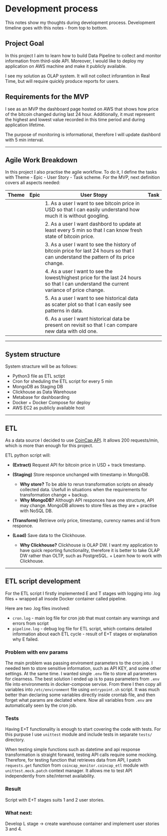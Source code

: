 # Development process
This notes show my thoughts during development process.
Development timeline goes with this notes - from top to bottom.

## Project Goal
In this project I aim to learn how to build Data Pipeline to collect and 
monitor information from third-side API. Moreover, I would like to deploy my 
application on AWS machine and make it publicly available.

I see my solution as OLAP system. It will not collect inforamtion in Real Time,
but will require quickly produce reports for users. 

## Requirements for the MVP
I see as an MVP the dashboard page hosted on AWS that shows how price of
the bitcoin changed during last 24 hour. Additionally, it must represent the
highest and lowest value recorded in this time period and during application
lifetime.

The purpose of monitoring is informational, therefore I will update dashbord
with 5 min interval. 
___
## Agile Work Breakdown
In this project I also practise the agile workflow. To do it, I define the tasks
with Theme - Epic - User Story - Task scheme.
For the MVP, next definition covers all aspects needed:

|Theme| Epic | User Stopy | Task |
|-----|------|------------|------|
|     |      |1. As a user I want to see bitcoin price in USD so that I can easily understand how much it is without googling.|  |
|     |      |2. As a user I want dashbord to update at least every 5 min so that I can know fresh state of bitcoin price. | |
|     |      |3. As a user I want to see the history of bitcoin price for last 24 hours so that I can understand the pattern of its price change. | |
|     |      |4. As a user I want to see the lowest/highest price for the last 24 hours so  that I can understand the current variance of price change.| |
|     |      |5. As a user I want to see historical data as scater plot so that I can easily see patterns in data.| |
|     |      |6. As a user I want historical data be present on revisit so that I can compare new data with old one.| |

___
## System structure
System stracture will be as follows: 

- Python3 file as ETL sctipt
- Cron for sheduling the ETL script for every 5 min
- MongoDB as Staging DB
- Clickhouse as Data Warehouse
- Metabase for dashboarding
- Docker + Docker Compose for deploy
- AWS EC2 as publicly available host

___
## ETL
As a data source I decided to use [CoinCap API](https://docs.coincap.io/). It 
allows 200 requests/min, which is more than enough for this project.

ETL python script will:
- **(Extract)** Request API for bitcoin price in USD + track timestamp.
- **(Staging)** Store responce unchanged with timestamp in MongoDB. 
    - **Why store?** To be able to rerun transformation scripts on already
    collected data. Usefull in situations when the requirements for 
    transformation change + backup. 
    - **Why MongoDB?** Although API responces have one structure, API may change.
    MongoDB allowes to store files as they are + practise with NoSQL DB.

- **(Transform)** Retrieve only price, timestamp, curency names and id 
from responce.

- **(Load)** Save data to the Clickhouse.
    - **Why Clickhouse?** Clickhouse is OLAP DW. I want my application to
    have quick reporting functionality, therefore it is better to take OLAP DW
    rather than OLTP, such as PostgreSQL. + Learn how to work with Clickhouse.

___
## ETL script development
For the ETL script I firstly implemented E and T stages with logging into .log 
files + wrapped all insode Docker container called pipeline.

Here are two .log files involved:
- `cron.log` - main log file for cron job that must contain any warnings and 
errors from script
- `pipeline.log` - debug log file for ETL script, which contains detailed information about each ETL cycle - result of E+T stages or explanation why E 
failed. 

### Problem with env params

The main problem was passing enviroment parameters to the cron job. I needed tem to store sensitive information, such as API KEY, and some other settings. At the same time. I wanted single `.env` file to store all parameters for clearness. The best solution I ended up is to pass parameters from `.env` file into environments in docker-compose servise. From there I then copy all variables into `/etc/environment` file using `entrypoint.sh` script. It was much better than declaring some variables directly inside crontab file, and then forget what params are declated where. Now all variables from `.env` are automatically seen by the cron job.

### Tests
Having E+T functionality is enough to start covering the code with tests.
For this purpuse I use `unittest` module and include tests in separate `tests/` directory.

When testing simple functions such as datetime and api response transformation is straight forward, testing API calls require some mocking. Therefore, for testing function that retrieves data from API, I patch `requests.get` function from `coincap_monitor.coincap_etl` module with `unittest.mock.patch` context manager. It allows me to test API independently from site/internet availability.

### Result
Script with E+T stages suits 1 and 2 user stories. 

### What next:
Develop L stage -> create warehouse container and implement user stories 3 and 4.
